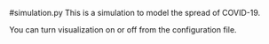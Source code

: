 #simulation.py 
This is a simulation to model the spread of COVID-19.  

You can turn visualization on or off from the configuration file.  
